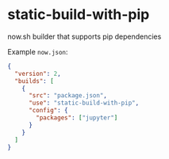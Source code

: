 # static-build-with-pip

now.sh builder that supports pip dependencies

Example `now.json`:
```json
{
  "version": 2,
  "builds": [
    {
      "src": "package.json",
      "use": "static-build-with-pip",
      "config": {
        "packages": ["jupyter"]
      }
    }
  ]
}

```
